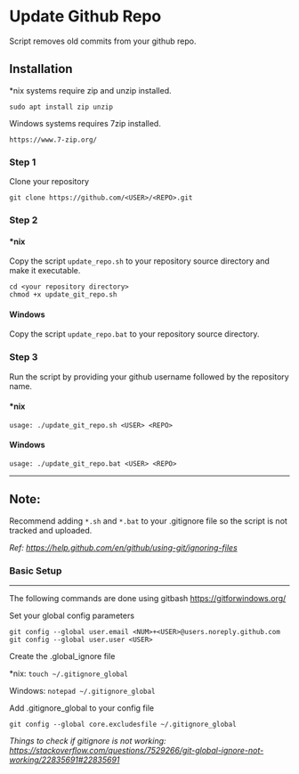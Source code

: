 
# Update Github Repo

Script removes old commits from your github repo.

## Installation

\*nix systems require zip and unzip installed.

```text
sudo apt install zip unzip
```

Windows systems requires 7zip installed.

```https://www.7-zip.org/```

### Step 1

Clone your repository

```text
git clone https://github.com/<USER>/<REPO>.git
```

### Step 2

#### \*nix 

Copy the script ```update_repo.sh``` to your repository source directory and make it executable.

```text
cd <your repository directory>
chmod +x update_git_repo.sh
```
#### Windows

Copy the script ```update_repo.bat``` to your repository source directory.


### Step 3 

Run the script by providing your github username followed by the repository name.  

#### *nix
```text
usage: ./update_git_repo.sh <USER> <REPO>
```

#### Windows

```text
usage: ./update_git_repo.bat <USER> <REPO>
```
-------------
## Note: 
Recommend adding `*.sh` and `*.bat` to your .gitignore file so the script is not tracked and uploaded.

*Ref: 
<https://help.github.com/en/github/using-git/ignoring-files>*

### Basic Setup
-------------
The following commands are done using gitbash https://gitforwindows.org/

Set your global config parameters

```text
git config --global user.email <NUM>+<USER>@users.noreply.github.com
git config --global user.user <USER>
```

Create the .global_ignore file

\*nix: ```touch ~/.gitignore_global```

Windows: ```notepad ~/.gitignore_global```


Add .gitignore_global to your config file

```git config --global core.excludesfile ~/.gitignore_global```


*Things to check if gitignore is not working: 
<https://stackoverflow.com/questions/7529266/git-global-ignore-not-working/22835691#22835691>*
